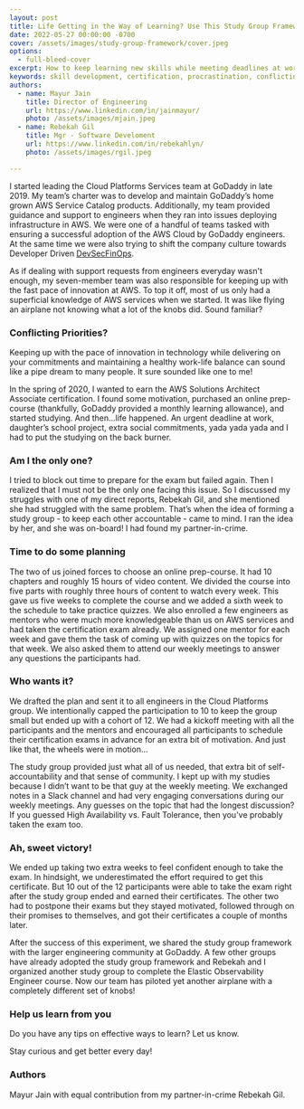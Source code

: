```yaml
---
layout: post
title: Life Getting in the Way of Learning? Use This Study Group Framework
date: 2022-05-27 00:00:00 -0700
cover: /assets/images/study-group-framework/cover.jpeg
options:
  - full-bleed-cover
excerpt: How to keep learning new skills while meeting deadlines at work and maintaining a good work-life balance.
keywords: skill development, certification, procrastination, conflicting priorities
authors:
  - name: Mayur Jain
    title: Director of Engineering
    url: https://www.linkedin.com/in/jainmayur/
    photo: /assets/images/mjain.jpeg
  - name: Rebekah Gil
    title: Mgr - Software Develoment
    url: https://www.linkedin.com/in/rebekahlyn/
    photo: /assets/images/rgil.jpeg

---
```


I started leading the Cloud Platforms Services team at GoDaddy in late 2019. My team’s charter was to develop and maintain GoDaddy’s home grown AWS Service Catalog products. Additionally, my team provided guidance and support to engineers when they ran into issues deploying infrastructure in AWS. We were one of a handful of teams tasked with ensuring a successful adoption of the AWS Cloud by GoDaddy engineers. At the same time we were also trying to shift the company culture towards Developer Driven [DevSecFinOps](https://www.godaddy.com/engineering/2022/01/28/raising-the-bar-for-devsecops-beyond/).

As if dealing with support requests from engineers everyday wasn't enough, my seven-member team was also responsible for keeping up with the fast pace of innovation at AWS. To top it off, most of us only had a superficial knowledge of AWS services when we started. It was like flying an airplane not knowing what a lot of the knobs did. Sound familiar?

### Conflicting Priorities?

Keeping up with the pace of innovation in technology while delivering on your commitments and maintaining a healthy work-life balance can sound like a pipe dream to many people. It sure sounded like one to me!

In the spring of 2020, I wanted to earn the AWS Solutions Architect Associate certification. I found some motivation, purchased an online prep-course (thankfully, GoDaddy provided a monthly learning allowance), and started studying. And then…life happened. An urgent deadline at work, daughter’s school project, extra social commitments, yada yada yada and I had to put the studying on the back burner.

### Am I the only one?

I tried to block out time to prepare for the exam but failed again. Then I realized that I must not be the only one facing this issue. So I discussed my struggles with one of my direct reports, Rebekah Gil, and she mentioned she had struggled with the same problem. That’s when the idea of forming a study group - to keep each other accountable - came to mind. I ran the idea by her, and she was on-board! I had found my partner-in-crime.

### Time to do some planning

The two of us joined forces to choose an online prep-course. It had 10 chapters and roughly 15 hours of video content. We divided the course into five parts with roughly three hours of content to watch every week. This gave us five weeks to complete the course and we added a sixth week to the schedule to take practice quizzes. We also enrolled a few engineers as mentors who were much more knowledgeable than us on AWS services and had taken the certification exam already. We assigned one mentor for each week and gave them the task of coming up with quizzes on the topics for that week. We also asked them to attend our weekly meetings to answer any questions the participants had.

### Who wants it?

We drafted the plan and sent it to all engineers in the Cloud Platforms group. We intentionally capped the participation to 10 to keep the group small but ended up with a cohort of 12. We had a kickoff meeting with all the participants and the mentors and encouraged all participants to schedule their certification exams in advance for an extra bit of motivation. And just like that, the wheels were in motion…

The study group provided just what all of us needed, that extra bit of self-accountability and that sense of community. I kept up with my studies because I didn’t want to be that guy at the weekly meeting. We exchanged notes in a Slack channel and had very engaging conversations during our weekly meetings. Any guesses on the topic that had the longest discussion? If you guessed High Availability vs. Fault Tolerance, then you've probably taken the exam too.

### Ah, sweet victory!

We ended up taking two extra weeks to feel confident enough to take the exam. In hindsight, we underestimated the effort required to get this certificate. But 10 out of the 12 participants were able to take the exam right after the study group ended and earned their certificates. The other two had to postpone their exams but they stayed motivated, followed through on their promises to themselves, and got their certificates a couple of months later.

After the success of this experiment, we shared the study group framework with the larger engineering community at GoDaddy. A few other groups have already adopted the study group framework and Rebekah and I organized another study group to complete the Elastic Observability Engineer course. Now our team has piloted yet another airplane with a completely different set of knobs!

### Help us learn from you

Do you have any tips on effective ways to learn? Let us know.

Stay curious and get better every day!

### Authors

Mayur Jain with equal contribution from my partner-in-crime Rebekah Gil.
